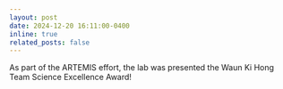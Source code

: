 ```yaml
---
layout: post
date: 2024-12-20 16:11:00-0400
inline: true
related_posts: false
---
```


As part of the ARTEMIS effort, the lab was presented the Waun Ki Hong Team Science Excellence Award!
